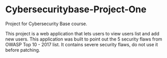 # Cybersecuritybase-Project-One
Project for Cybersecurity Base course.

This project is a web application that lets users to view users list and add new users. 
This application was built to point out the 5 security flaws from OWASP Top 10 - 2017 list.
It contains severe security flaws, do not use it before patching.
